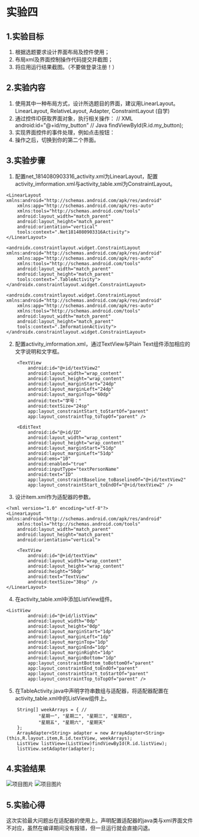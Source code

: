 # 实验四
## 1.实验目标
1. 根据选题要求设计界面布局及控件使用；
2. 布局xml及界面控制操作代码提交并截图；
3. 将应用运行结果截图。（不要做登录注册！）

## 2.实验内容
1. 使用其中一种布局方式，设计所选题目的界面，建议用LinearLayout。
LinearLayout, RelativeLayout, Adapter, ConstraintLayout (自学)
2. 通过控件ID获取界面对象，执行相关操作：
// XML
android:id="@+id/my_button"
// Java
findViewById(R.id.my_button);
3. 实现界面控件的事件处理，例如点击按钮：
4. 操作之后，切换到你的第二个界面。

## 3.实验步骤
1. 配置net_1814080903316_activity.xml为LinearLayout，配置activity_imformation.xml与activity_table.xml为ConstraintLayout。
```
<LinearLayout xmlns:android="http://schemas.android.com/apk/res/android"
    xmlns:app="http://schemas.android.com/apk/res-auto"
    xmlns:tools="http://schemas.android.com/tools"
    android:layout_width="match_parent"
    android:layout_height="match_parent"
    android:orientation="vertical"
    tools:context=".Net1814080903316Activity">
</LinearLayout>

<androidx.constraintlayout.widget.ConstraintLayout xmlns:android="http://schemas.android.com/apk/res/android"
    xmlns:app="http://schemas.android.com/apk/res-auto"
    xmlns:tools="http://schemas.android.com/tools"
    android:layout_width="match_parent"
    android:layout_height="match_parent"
    tools:context=".TableActivity">
</androidx.constraintlayout.widget.ConstraintLayout>

<androidx.constraintlayout.widget.ConstraintLayout xmlns:android="http://schemas.android.com/apk/res/android"
    xmlns:app="http://schemas.android.com/apk/res-auto"
    xmlns:tools="http://schemas.android.com/tools"
    android:layout_width="match_parent"
    android:layout_height="match_parent"
    tools:context=".ImformationActivity">
</androidx.constraintlayout.widget.ConstraintLayout>
```
2. 配置activity_imformation.xml，通过TextView与Plain Text组件添加相应的文字说明和文字框。
```
    <TextView
        android:id="@+id/textView2"
        android:layout_width="wrap_content"
        android:layout_height="wrap_content"
        android:layout_marginStart="24dp"
        android:layout_marginLeft="24dp"
        android:layout_marginTop="60dp"
        android:text="学号："
        android:textSize="24sp"
        app:layout_constraintStart_toStartOf="parent"
        app:layout_constraintTop_toTopOf="parent" />

    <EditText
        android:id="@+id/ID"
        android:layout_width="wrap_content"
        android:layout_height="wrap_content"
        android:layout_marginStart="51dp"
        android:layout_marginLeft="51dp"
        android:ems="10"
        android:enabled="true"
        android:inputType="textPersonName"
        android:text="ID"
        app:layout_constraintBaseline_toBaselineOf="@+id/textView2"
        app:layout_constraintStart_toEndOf="@+id/textView2" />
```
3. 设计item.xml作为适配器的参数。
```
<?xml version="1.0" encoding="utf-8"?>
<LinearLayout xmlns:android="http://schemas.android.com/apk/res/android"
    xmlns:tools="http://schemas.android.com/tools"
    android:layout_width="match_parent"
    android:layout_height="match_parent"
    android:orientation="vertical">
    
    <TextView
        android:id="@+id/textView"
        android:layout_width="wrap_content"
        android:layout_height="wrap_content"
        android:height="50dp"
        android:text="TextView"
        android:textSize="30sp" />
</LinearLayout>

```
4. 在activity_table.xml中添加ListView组件。
```
<ListView
        android:id="@+id/listView"
        android:layout_width="0dp"
        android:layout_height="0dp"
        android:layout_marginStart="1dp"
        android:layout_marginLeft="1dp"
        android:layout_marginTop="1dp"
        android:layout_marginEnd="1dp"
        android:layout_marginRight="1dp"
        android:layout_marginBottom="1dp"
        app:layout_constraintBottom_toBottomOf="parent"
        app:layout_constraintEnd_toEndOf="parent"
        app:layout_constraintStart_toStartOf="parent"
        app:layout_constraintTop_toTopOf="parent" />
```

5. 在TableActivity.java中声明字符串数组与适配器，将适配器配置在activity_table.xml中的ListView组件上。
```
    String[] weekArrays = { //
            "星期一", "星期二", "星期三", "星期四",
            "星期五", "星期六", "星期天"
    };
    ArrayAdapter<String> adapter = new ArrayAdapter<String>(this,R.layout.item,R.id.textView, weekArrays);
    ListView listView=(ListView)findViewById(R.id.listView);
    listView.setAdapter(adapter);
```

## 4.实验结果
![项目图片](https://raw.githubusercontent.com/alllovetaken/android-labs-2020/master/students/net1814080903316/lab4_1.PNG)
![项目图片](https://raw.githubusercontent.com/alllovetaken/android-labs-2020/master/students/net1814080903316/lab4_2.PNG)

## 5.实验心得
  这次实验最大问题出在适配器的使用上。声明配置适配器的java类与xml界面文件不对应，虽然在编译期间没有报错，但一旦运行就会直接闪退。
 
